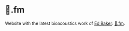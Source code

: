 # 🦗.fm 

Website with the latest bioacoustics work of [Ed Baker](https://ebaker.me.uk): [🦗.fm](https://🦗.fm).
